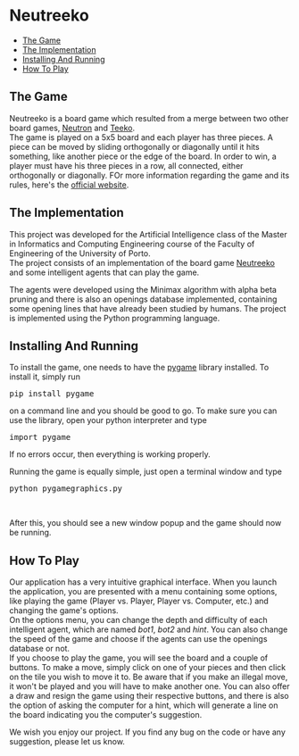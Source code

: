 # Neutreeko

* [The Game](#the-game)
* [The Implementation](#the-implementation)
* [Installing And Running](#installation-and-running)
* [How To Play](#how-to-play)


## The Game
Neutreeko is a board game which resulted from a merge between two other board games, [Neutron](https://en.wikipedia.org/wiki/Neutron_(game)) and [Teeko](https://en.wikipedia.org/wiki/Teeko). <br>
The game is played on a 5x5 board and each player has three pieces. A piece can be moved by sliding orthogonally or diagonally until it hits something, like another piece or the edge of the board. In order to win, a player must have his three pieces in a row, all connected, either orthogonally or diagonally. FOr more information regarding the game and its rules, here's the [official website](https://www.neutreeko.net/neutreeko.htm).


## The Implementation
This project was developed for the Artificial Intelligence class of the Master in Informatics and Computing Engineering course of the Faculty of Engineering of the University of Porto.<br>
The project consists of an implementation of the board game [Neutreeko](#the-game) and some intelligent agents that can play the game.<br>

The agents were developed using the Minimax algorithm with alpha beta pruning and there is also an openings database implemented, containing some opening lines that have already been studied by humans. The project is implemented using the Python programming language.


## Installing And Running
To install the game, one needs to have the [pygame](https://www.pygame.org/news) library installed. To install it, simply run <pre>pip install pygame</pre> on a command line and you should be good to go. To make sure you can use the library, open your python interpreter and type <pre>import pygame</pre> If no errors occur, then everything is working properly.<br>

Running the game is equally simple, just open a terminal window and type <pre>python pygamegraphics.py</pre>
<br>

After this, you should see a new window popup and the game should now be running.

## How To Play
Our application has a very intuitive graphical interface. When you launch the application, you are presented with a menu containing some options, like playing the game (Player vs. Player, Player vs. Computer, etc.) and changing the game's options.<br>
On the options menu, you can change the depth and difficulty of each intelligent agent, which are named *bot1*, *bot2* and *hint*. You can also change the speed of the game and choose if the agents can use the openings database or not.<br>
If you choose to play the game, you will see the board and a couple of buttons. To make a move, simply click on one of your pieces and then click on the tile you wish to move it to. Be aware that if you make an illegal move, it won't be played and you will have to make another one. You can also offer a draw and resign the game using their respective buttons, and there is also the option of asking the computer for a hint, which will generate a line on the board indicating you the computer's suggestion.


We wish you enjoy our project. If you find any bug on the code or have any suggestion, please let us know.